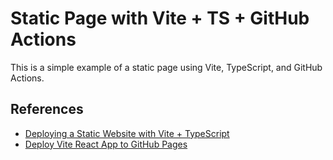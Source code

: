# Static Page with Vite + TS + GitHub Actions

This is a simple example of a static page using Vite, TypeScript, and GitHub Actions.

## References
- [Deploying a Static Website with Vite + TypeScript](https://www.youtube.com/watch?v=Y3yCB7CfjF4)
- [Deploy Vite React App to GitHub Pages](https://www.youtube.com/watch?v=Bk28snjHr7c)
